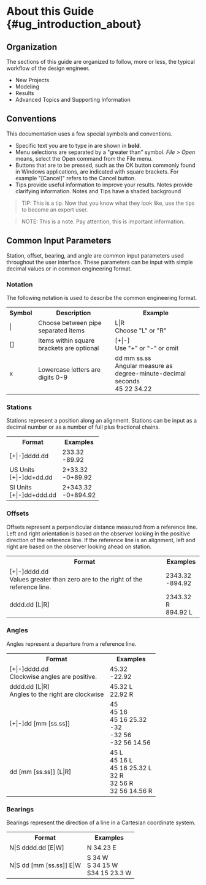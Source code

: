 About this Guide {#ug_introduction_about}
==============================================

Organization
------------
The sections of this guide are organized to follow, more or less, the typical workflow of the design engineer. 
* New Projects
* Modeling
* Results
* Advanced Topics and Supporting Information

Conventions
-----------
This documentation uses a few special symbols and conventions.

* Specific text you are to type in are shown in **bold**.
* Menu selections are separated by a "greater than" symbol. *File > Open* means, select the Open command from the File menu.
* Buttons that are to be pressed, such as the OK button commonly found in Windows applications, are indicated with square brackets. For example "[Cancel]" refers to the Cancel button.
* Tips provide useful information to improve your results. Notes provide clarifying information. Notes and Tips have a shaded background

> TIP: This is a tip. Now that you know what they look like, use the tips to become an expert user.

> NOTE: This is a note. Pay attention, this is important information.


Common Input Parameters
---------------------
Station, offset, bearing, and angle are common input parameters used throughout the user interface. These parameters can be input with simple decimal values or in common engineering format.

### Notation ###
The following notation is used to describe the common engineering format.

<table>
<tr><th>Symbol</th><th>Description</th><th>Example</th></tr>
<tr><td>|</td><td>Choose between pipe separated items</td><td>L|R<br>Choose "L" or "R"</td></tr>
<tr><td>[]</td><td>Items within square brackets are optional</td><td>[+|-]<br>Use "+" or "-" or omit</td></tr>
<tr><td>x</td><td>Lowercase letters are digits 0-9</td><td>dd mm ss.ss<br>Angular measure as degree-minute-decimal seconds<br>45 22 34.22
</td></tr>
</table>


### Stations ###
Stations represent a position along an alignment. Stations can be input as a decimal number or as a number of full plus fractional chains.

<table>
<tr><th>Format</th><th>Examples</th></tr>
<tr><td>[+|-]dddd.dd</td><td>233.32<br>-89.92</td></tr>
<tr><td>US Units<br>[+|-]dd+dd.dd</td><td>2+33.32<br>-0+89.92</td></tr>
<tr><td>SI Units<br>[+|-]dd+ddd.dd</td><td>2+343.32<br>-0+894.92</td></tr>
</table>

### Offsets ###
Offsets represent a perpendicular distance measured from a reference line. Left and right orientation is based on the observer looking in the positive direction of the reference line. If the reference line is an alignment, left and right are based on the observer looking ahead on station.

<table>
<tr><th>Format</th><th>Examples</th></tr>
<tr><td>[+|-]dddd.dd<br>Values greater than zero are to the right of the reference line.</td><td>2343.32<br>-894.92</td></tr>
<tr><td>dddd.dd [L|R]</td><td>2343.32 R<br>894.92 L</td></tr>
</table>

### Angles ###
Angles represent a departure from a reference line.

<table>
<tr><th>Format</th><th>Examples</th></tr>
<tr><td>[+|-]dddd.dd<br>Clockwise angles are positive.</td><td>45.32<br>-22.92</td></tr>
<tr><td>dddd.dd [L|R]<br>Angles to the right are clockwise</td><td>45.32 L<br>22.92 R</td></tr>
<tr><td>[+|-]dd [mm [ss.ss]]</td><td>45<br> 45 16<br>45 16 25.32<br>-32<br>-32 56<br>-32 56 14.56</td></tr>
<tr><td>dd [mm [ss.ss]] [L|R]</td><td>45 L<br> 45 16 L<br>45 16 25.32 L<br>32 R<br>32 56 R<br>32 56 14.56 R</td></tr>
</table>

### Bearings ###
Bearings represent the direction of a line in a Cartesian coordinate system.

<table>
<tr><th>Format</th><th>Examples</th></tr>
<tr><td>N|S dddd.dd [E|W]</td><td>N 34.23 E</td></tr>
<tr><td>N|S dd [mm [ss.ss]] E|W</td><td>S 34 W<br> S 34 15 W<br> S34 15 23.3 W</td></tr>
</table>
